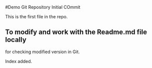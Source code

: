 #Demo Git Repository Initial COmmit

This is the first file in the repo.

## To modify and work with the Readme.md file locally

for checking modified version in Git.

Index added.